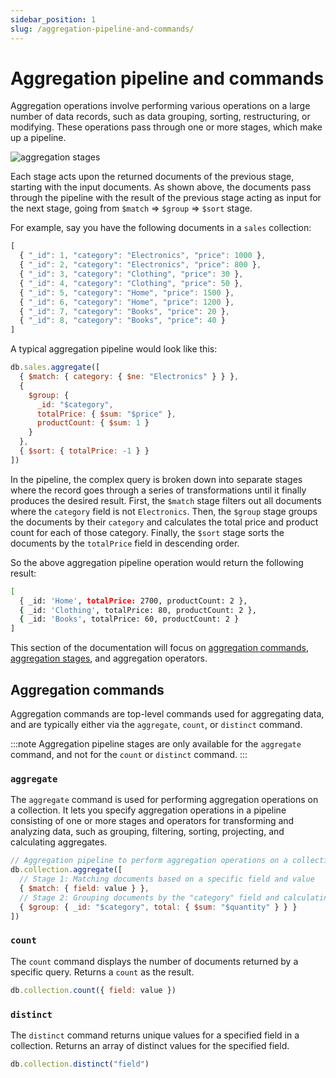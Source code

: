 ```yaml
---
sidebar_position: 1
slug: /aggregation-pipeline-and-commands/
---
```


# Aggregation pipeline and commands

Aggregation operations involve performing various operations on a large number of data records, such as data grouping, sorting, restructuring, or modifying.
These operations pass through one or more stages, which make up a pipeline.

![aggregation stages](../../static/img/docs/aggregation-stages.jpg)

Each stage acts upon the returned documents of the previous stage, starting with the input documents.
As shown above, the documents pass through the pipeline with the result of the previous stage acting as input for the next stage, going from `$match` => `$group` => `$sort` stage.

For example, say you have the following documents in a `sales` collection:

```js
[
  { "_id": 1, "category": "Electronics", "price": 1000 },
  { "_id": 2, "category": "Electronics", "price": 800 },
  { "_id": 3, "category": "Clothing", "price": 30 },
  { "_id": 4, "category": "Clothing", "price": 50 },
  { "_id": 5, "category": "Home", "price": 1500 },
  { "_id": 6, "category": "Home", "price": 1200 },
  { "_id": 7, "category": "Books", "price": 20 },
  { "_id": 8, "category": "Books", "price": 40 }
]
```

A typical aggregation pipeline would look like this:

```js
db.sales.aggregate([
  { $match: { category: { $ne: "Electronics" } } },
  {
    $group: {
      _id: "$category",
      totalPrice: { $sum: "$price" },
      productCount: { $sum: 1 }
    }
  },
  { $sort: { totalPrice: -1 } }
])
```

In the pipeline, the complex query is broken down into separate stages where the record goes through a series of transformations until it finally produces the desired result.
First, the `$match` stage filters out all documents where the `category` field is not `Electronics`.
Then, the `$group` stage groups the documents by their `category` and calculates the total price and product count for each of those category.
Finally, the `$sort` stage sorts the documents by the `totalPrice` field in descending order.

So the above aggregation pipeline operation would return the following result:

```sh
[
  { _id: 'Home', totalPrice: 2700, productCount: 2 },
  { _id: 'Clothing', totalPrice: 80, productCount: 2 },
  { _id: 'Books', totalPrice: 60, productCount: 2 }
]
```

This section of the documentation will focus on [aggregation commands](#aggregation-commands), [aggregation stages](../aggregation-stages), and aggregation operators.

## Aggregation commands

Aggregation commands are top-level commands used for aggregating data, and are typically either via the `aggregate`, `count`, or `distinct` command.

:::note
Aggregation pipeline stages are only available for the `aggregate` command, and not for the `count` or `distinct` command.
:::

### `aggregate`

The `aggregate` command is used for performing aggregation operations on a collection.
It lets you specify aggregation operations in a pipeline consisting of one or more stages and operators for transforming and analyzing data, such as grouping, filtering, sorting, projecting, and calculating aggregates.

```js
// Aggregation pipeline to perform aggregation operations on a collection
db.collection.aggregate([
  // Stage 1: Matching documents based on a specific field and value
  { $match: { field: value } },
  // Stage 2: Grouping documents by the "category" field and calculating the sum of the "quantity" field
  { $group: { _id: "$category", total: { $sum: "$quantity" } } }
])
```

### `count`

The `count` command displays the number of documents returned by a specific query.
Returns a `count` as the result.

```js
db.collection.count({ field: value })
```

### `distinct`

The `distinct` command returns unique values for a specified field in a collection.
Returns an array of distinct values for the specified field.

```js
db.collection.distinct("field")
```
